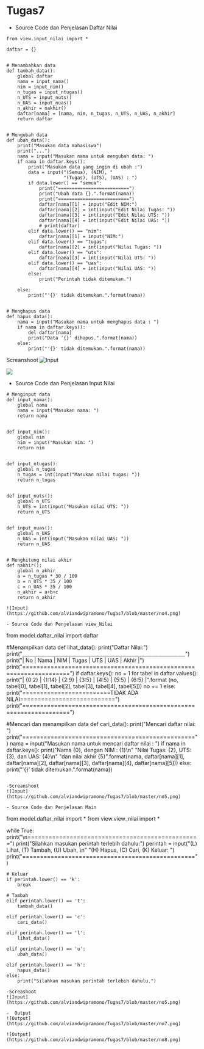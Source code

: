 # Tugas7
- Source Code dan Penjelasan Daftar Nilai
```
from view.input_nilai import *

daftar = {}


# Menambahkan data
def tambah_data():
    global daftar
    nama = input_nama()
    nim = input_nim()
    n_tugas = input_ntugas()
    n_UTS = input_nuts()
    n_UAS = input_nuas()
    n_akhir = nakhir()
    daftar[nama] = [nama, nim, n_tugas, n_UTS, n_UAS, n_akhir]
    return daftar


# Mengubah data
def ubah_data():
    print("Masukan data mahasiswa")
    print("...")
    nama = input("Masukan nama untuk mengubah data: ")
    if nama in daftar.keys():
        print("Masukan data yang ingin di ubah :")
        data = input("(Semua), (NIM), "
                     "(Tugas), (UTS), (UAS) : ")
        if data.lower() == "semua":
            print("==========================")
            print("Ubah data {}.".format(nama))
            print("==========================")
            daftar[nama][1] = input("Edit NIM:")
            daftar[nama][2] = int(input("Edit Nilai Tugas: "))
            daftar[nama][3] = int(input("Edit Nilai UTS: "))
            daftar[nama][4] = int(input("Edit Nilai UAS: "))
            # print(daftar)
        elif data.lower() == "nim":
            daftar[nama][1] = input("NIM:")
        elif data.lower() == "tugas":
            daftar[nama][2] = int(input("Nilai Tugas: "))
        elif data.lower() == "uts":
            daftar[nama][3] = int(input("Nilai UTS: "))
        elif data.lower() == "uas":
            daftar[nama][4] = int(input("Nilai UAS: "))
        else:
            print("Perintah tidak ditemukan.")

    else:
        print("'{}' tidak ditemukan.".format(nama))


# Menghapus data
def hapus_data():
    nama = input("Masukan nama untuk menghapus data : ")
    if nama in daftar.keys():
        del daftar[nama]
        print("Data '{}' dihapus.".format(nama))
    else:
        print("'{}' tidak ditemukan.".format(nama))
```

Screanshoot
![Input](https://github.com/alviandwipramono/Tugas7/blob/master/no2.png)

![](https://github.com/alviandwipramono/Tugas7/blob/master/no3.png)

- Source Code dan Penjelasan Input Nilai
```
# Menginput data
def input_nama():
    global nama
    nama = input("Masukan nama: ")
    return nama


def input_nim():
    global nim
    nim = input("Masukan nim: ")
    return nim


def input_ntugas():
    global n_tugas
    n_tugas = int(input("Masukan nilai tugas: "))
    return n_tugas


def input_nuts():
    global n_UTS
    n_UTS = int(input("Masukan nilai UTS: "))
    return n_UTS


def input_nuas():
    global n_UAS
    n_UAS = int(input("Masukan nilai UAS: "))
    return n_UAS


# Menghitung nilai akhir
def nakhir():
    global n_akhir
    a = n_tugas * 30 / 100
    b = n_UTS * 35 / 100
    c = n_UAS * 35 / 100
    n_akhir = a+b+c
    return n_akhir
    
![Input](https://github.com/alviandwipramono/Tugas7/blob/master/no4.png)

- Source Code dan Penjelasan view_Nilai
```
from model.daftar_nilai import daftar

#Menampilkan data
def lihat_data():
    print("Daftar Nilai:")
    print("___________________________________________________________________")
    print("| No |      Nama      |    NIM    | Tugas |  UTS  |  UAS  | Akhir |")
    print("===================================================================")
    if daftar.keys():
        no = 1
        for tabel in daftar.values():
            print("| {0:2} | {1:14} | {2:9} | {3:5} | {4:5} | {5:5} | {6:5} |".format
                  (no, tabel[0],
                   tabel[1], tabel[2],
                   tabel[3], tabel[4], tabel[5]))
            no += 1
    else:
        print("=========================TIDAK ADA NILAI===========================")
        print("===================================================================")

#Mencari dan menampilkan data
def cari_data():
    print("Mencari daftar nilai: ")
    print("=================================================")
    nama = input("Masukan nama untuk mencari daftar nilai : ")
    if nama in daftar.keys():
        print("Nama {0}, dengan NIM : {1}\n"
              "Nilai Tugas: {2}, UTS: {3}, dan UAS: {4}\n"
              "dan nilai akhir {5}".format(nama, daftar[nama][1],
                                           daftar[nama][2], daftar[nama][3],
                                           daftar[nama][4], daftar[nama][5]))
    else:
        print("'{}' tidak ditemukan.".format(nama))
```

-Screanshoot
![Input](https://github.com/alviandwipramono/Tugas7/blob/master/no5.png)

- Source Code dan Penjelasan Main
```
from model.daftar_nilai import *
from view.view_nilai import *

while True:
    print("\n=================================================")
    print("Silahkan masukan perintah terlebih dahulu:")
    perintah = input("(L) Lihat, (T) Tambah, (U) Ubah, \n"
                     "(H) Hapus, (C) Cari, (K) Keluar: ")
    print("=================================================")

    # Keluar
    if perintah.lower() == 'k':
        break

    # Tambah
    elif perintah.lower() == 't':
        tambah_data()

    elif perintah.lower() == 'c':
        cari_data()

    elif perintah.lower() == 'l':
        lihat_data()

    elif perintah.lower() == 'u':
        ubah_data()

    elif perintah.lower() == 'h':
        hapus_data()
    else:
        print("Silahkan masukan perintah terlebih dahulu.")
   ```   
   -Screashoot
   ![Input](https://github.com/alviandwipramono/Tugas7/blob/master/no5.png)
   
   -  Output
   ![Output](https://github.com/alviandwipramono/Tugas7/blob/master/no7.png)
   
   ![Output](https://github.com/alviandwipramono/Tugas7/blob/master/no8.png)

